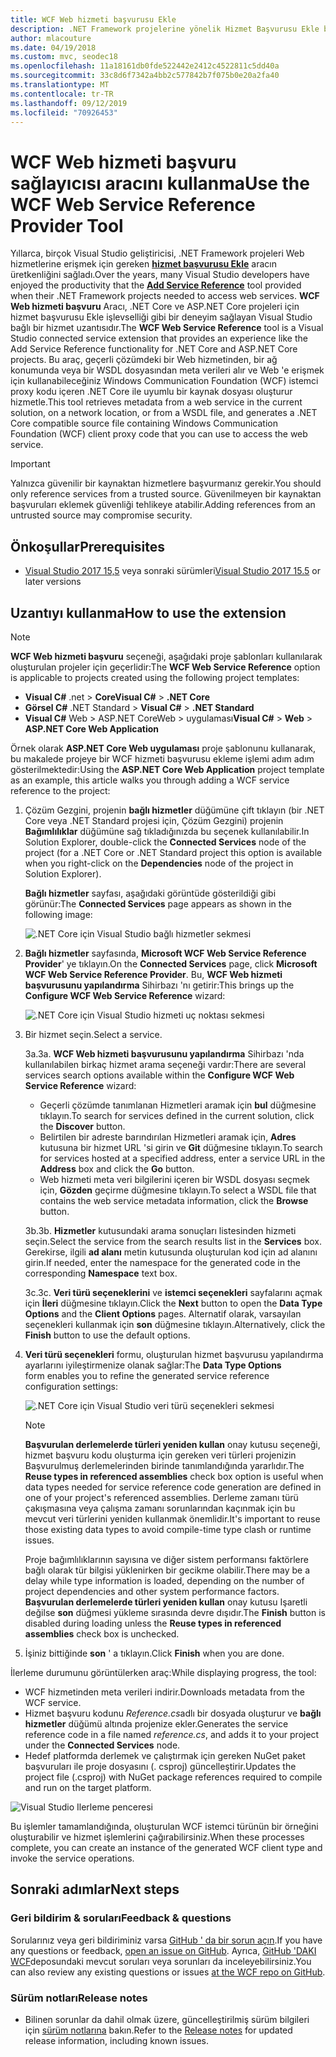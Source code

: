 ```yaml
---
title: WCF Web hizmeti başvurusu Ekle
description: .NET Framework projelerine yönelik Hizmet Başvurusu Ekle benzer şekilde .NET Core ve ASP.NET Core projelerine yönelik işlevsellik ekleyen Microsoft WCF Web Service Reference Provider aracına genel bakış.
author: mlacouture
ms.date: 04/19/2018
ms.custom: mvc, seodec18
ms.openlocfilehash: 11a18161db0fde522442e2412c4522811c5dd40a
ms.sourcegitcommit: 33c8d6f7342a4bb2c577842b7f075b0e20a2fa40
ms.translationtype: MT
ms.contentlocale: tr-TR
ms.lasthandoff: 09/12/2019
ms.locfileid: "70926453"
---
```

# <a name="use-the-wcf-web-service-reference-provider-tool"></a><span data-ttu-id="d179b-103">WCF Web hizmeti başvuru sağlayıcısı aracını kullanma</span><span class="sxs-lookup"><span data-stu-id="d179b-103">Use the WCF Web Service Reference Provider Tool</span></span>

<span data-ttu-id="d179b-104">Yıllarca, birçok Visual Studio geliştiricisi, .NET Framework projeleri Web hizmetlerine erişmek için gereken [**hizmet başvurusu Ekle**](/visualstudio/data-tools/how-to-add-update-or-remove-a-wcf-data-service-reference) aracın üretkenliğini sağladı.</span><span class="sxs-lookup"><span data-stu-id="d179b-104">Over the years, many Visual Studio developers have enjoyed the productivity that the [**Add Service Reference**](/visualstudio/data-tools/how-to-add-update-or-remove-a-wcf-data-service-reference) tool provided when their .NET Framework projects needed to access web services.</span></span>  <span data-ttu-id="d179b-105">**WCF Web hizmeti başvuru** Aracı, .NET Core ve ASP.NET Core projeleri için hizmet başvurusu Ekle işlevselliği gibi bir deneyim sağlayan Visual Studio bağlı bir hizmet uzantısıdır.</span><span class="sxs-lookup"><span data-stu-id="d179b-105">The **WCF Web Service Reference** tool is a Visual Studio connected service extension that provides an experience like the Add Service Reference functionality for .NET Core and ASP.NET Core projects.</span></span> <span data-ttu-id="d179b-106">Bu araç, geçerli çözümdeki bir Web hizmetinden, bir ağ konumunda veya bir WSDL dosyasından meta verileri alır ve Web 'e erişmek için kullanabileceğiniz Windows Communication Foundation (WCF) istemci proxy kodu içeren .NET Core ile uyumlu bir kaynak dosyası oluşturur hizmetle.</span><span class="sxs-lookup"><span data-stu-id="d179b-106">This tool retrieves metadata from a web service in the current solution, on a network location, or from a WSDL file, and generates a .NET Core compatible source file containing Windows Communication Foundation (WCF) client proxy code that you can use to access the web service.</span></span>

> [!IMPORTANT]
> <span data-ttu-id="d179b-107">Yalnızca güvenilir bir kaynaktan hizmetlere başvurmanız gerekir.</span><span class="sxs-lookup"><span data-stu-id="d179b-107">You should only reference services from a trusted source.</span></span> <span data-ttu-id="d179b-108">Güvenilmeyen bir kaynaktan başvuruları eklemek güvenliği tehlikeye atabilir.</span><span class="sxs-lookup"><span data-stu-id="d179b-108">Adding references from an untrusted source may compromise security.</span></span>

## <a name="prerequisites"></a><span data-ttu-id="d179b-109">Önkoşullar</span><span class="sxs-lookup"><span data-stu-id="d179b-109">Prerequisites</span></span>

* <span data-ttu-id="d179b-110">[Visual Studio 2017 15,5](https://aka.ms/vsdownload?utm_source=mscom&utm_campaign=msdocs) veya sonraki sürümleri</span><span class="sxs-lookup"><span data-stu-id="d179b-110">[Visual Studio 2017 15.5](https://aka.ms/vsdownload?utm_source=mscom&utm_campaign=msdocs) or later versions</span></span>

## <a name="how-to-use-the-extension"></a><span data-ttu-id="d179b-111">Uzantıyı kullanma</span><span class="sxs-lookup"><span data-stu-id="d179b-111">How to use the extension</span></span>

> [!NOTE]
> <span data-ttu-id="d179b-112">**WCF Web hizmeti başvuru** seçeneği, aşağıdaki proje şablonları kullanılarak oluşturulan projeler için geçerlidir:</span><span class="sxs-lookup"><span data-stu-id="d179b-112">The **WCF Web Service Reference** option is applicable to projects created using the following project templates:</span></span>
>
> * <span data-ttu-id="d179b-113">**Visual C#**  .net >  **Core**</span><span class="sxs-lookup"><span data-stu-id="d179b-113">**Visual C#** > **.NET Core**</span></span>
> * <span data-ttu-id="d179b-114">**Görsel C#**  .NET Standard  > </span><span class="sxs-lookup"><span data-stu-id="d179b-114">**Visual C#** > **.NET Standard**</span></span>
> * <span data-ttu-id="d179b-115">**Visual C#**  Web >  ASP.NET CoreWeb > uygulaması</span><span class="sxs-lookup"><span data-stu-id="d179b-115">**Visual C#** > **Web** > **ASP.NET Core Web Application**</span></span>

<span data-ttu-id="d179b-116">Örnek olarak **ASP.NET Core Web uygulaması** proje şablonunu kullanarak, bu makalede projeye bir WCF hizmeti başvurusu ekleme işlemi adım adım gösterilmektedir:</span><span class="sxs-lookup"><span data-stu-id="d179b-116">Using the **ASP.NET Core Web Application** project template as an example, this article walks you through adding a WCF service reference to the project:</span></span>

1. <span data-ttu-id="d179b-117">Çözüm Gezgini, projenin **bağlı hizmetler** düğümüne çift tıklayın (bir .NET Core veya .NET Standard projesi için, Çözüm Gezgini) projenin **Bağımlılıklar** düğümüne sağ tıkladığınızda bu seçenek kullanılabilir.</span><span class="sxs-lookup"><span data-stu-id="d179b-117">In Solution Explorer, double-click the **Connected Services** node of the project (for a .NET Core or .NET Standard project this option is available when you right-click on the **Dependencies** node of the project in Solution Explorer).</span></span>

    <span data-ttu-id="d179b-118">**Bağlı hizmetler** sayfası, aşağıdaki görüntüde gösterildiği gibi görünür:</span><span class="sxs-lookup"><span data-stu-id="d179b-118">The **Connected Services** page appears as shown in the following image:</span></span>

    ![.NET Core için Visual Studio bağlı hizmetler sekmesi](./media/wcf-web-service-reference-guide/wcfcs-ConnectedServicesPage.png)

2. <span data-ttu-id="d179b-120">**Bağlı hizmetler** sayfasında, **Microsoft WCF Web Service Reference Provider**' ye tıklayın.</span><span class="sxs-lookup"><span data-stu-id="d179b-120">On the **Connected Services** page, click **Microsoft WCF Web Service Reference Provider**.</span></span> <span data-ttu-id="d179b-121">Bu, **WCF Web hizmeti başvurusunu yapılandırma** Sihirbazı 'nı getirir:</span><span class="sxs-lookup"><span data-stu-id="d179b-121">This brings up the **Configure WCF Web Service Reference** wizard:</span></span>

    ![.NET Core için Visual Studio hizmeti uç noktası sekmesi](./media/wcf-web-service-reference-guide/wcfcs-ServiceEndpointPage.png)

3. <span data-ttu-id="d179b-123">Bir hizmet seçin.</span><span class="sxs-lookup"><span data-stu-id="d179b-123">Select a service.</span></span>

    <span data-ttu-id="d179b-124">3a.</span><span class="sxs-lookup"><span data-stu-id="d179b-124">3a.</span></span> <span data-ttu-id="d179b-125">**WCF Web hizmeti başvurusunu yapılandırma** Sihirbazı 'nda kullanılabilen birkaç hizmet arama seçeneği vardır:</span><span class="sxs-lookup"><span data-stu-id="d179b-125">There are several services search options available within the **Configure WCF Web Service Reference** wizard:</span></span>

     * <span data-ttu-id="d179b-126">Geçerli çözümde tanımlanan Hizmetleri aramak için **bul** düğmesine tıklayın.</span><span class="sxs-lookup"><span data-stu-id="d179b-126">To search for services defined in the current solution, click the **Discover** button.</span></span>
     * <span data-ttu-id="d179b-127">Belirtilen bir adreste barındırılan Hizmetleri aramak için, **Adres** kutusuna bir hizmet URL 'si girin ve **Git** düğmesine tıklayın.</span><span class="sxs-lookup"><span data-stu-id="d179b-127">To search for services hosted at a specified address, enter a service URL in the **Address** box and click the **Go** button.</span></span>
     * <span data-ttu-id="d179b-128">Web hizmeti meta veri bilgilerini içeren bir WSDL dosyası seçmek için, **Gözden** geçirme düğmesine tıklayın.</span><span class="sxs-lookup"><span data-stu-id="d179b-128">To select a WSDL file that contains the web service metadata information, click the **Browse** button.</span></span>

    <span data-ttu-id="d179b-129">3b.</span><span class="sxs-lookup"><span data-stu-id="d179b-129">3b.</span></span> <span data-ttu-id="d179b-130">**Hizmetler** kutusundaki arama sonuçları listesinden hizmeti seçin.</span><span class="sxs-lookup"><span data-stu-id="d179b-130">Select the service from the search results list in the **Services** box.</span></span> <span data-ttu-id="d179b-131">Gerekirse, ilgili **ad alanı** metin kutusunda oluşturulan kod için ad alanını girin.</span><span class="sxs-lookup"><span data-stu-id="d179b-131">If needed, enter the namespace for the generated code in the corresponding **Namespace** text box.</span></span>

    <span data-ttu-id="d179b-132">3c.</span><span class="sxs-lookup"><span data-stu-id="d179b-132">3c.</span></span> <span data-ttu-id="d179b-133">**Veri türü seçeneklerini** ve **istemci seçenekleri** sayfalarını açmak için **İleri** düğmesine tıklayın.</span><span class="sxs-lookup"><span data-stu-id="d179b-133">Click the **Next** button to open the **Data Type Options** and the **Client Options** pages.</span></span> <span data-ttu-id="d179b-134">Alternatif olarak, varsayılan seçenekleri kullanmak için **son** düğmesine tıklayın.</span><span class="sxs-lookup"><span data-stu-id="d179b-134">Alternatively, click the **Finish** button to use the default options.</span></span>

4. <span data-ttu-id="d179b-135">**Veri türü seçenekleri** formu, oluşturulan hizmet başvurusu yapılandırma ayarlarını iyileştirmenize olanak sağlar:</span><span class="sxs-lookup"><span data-stu-id="d179b-135">The **Data Type Options** form enables you to refine the generated service reference configuration settings:</span></span>

    ![.NET Core için Visual Studio veri türü seçenekleri sekmesi](./media/wcf-web-service-reference-guide/wcfcs-DataTypesPage.png)

    > [!NOTE]
    > <span data-ttu-id="d179b-137">**Başvurulan derlemelerde türleri yeniden kullan** onay kutusu seçeneği, hizmet başvuru kodu oluşturma için gereken veri türleri projenizin Başvurulmuş derlemelerinden birinde tanımlandığında yararlıdır.</span><span class="sxs-lookup"><span data-stu-id="d179b-137">The **Reuse types in referenced assemblies** check box option is useful when data types needed for service reference code generation are defined in one of your project's referenced assemblies.</span></span>  <span data-ttu-id="d179b-138">Derleme zamanı türü çakışmasına veya çalışma zamanı sorunlarından kaçınmak için bu mevcut veri türlerini yeniden kullanmak önemlidir.</span><span class="sxs-lookup"><span data-stu-id="d179b-138">It's important to reuse those existing data types to avoid compile-time type clash or runtime issues.</span></span>

    <span data-ttu-id="d179b-139">Proje bağımlılıklarının sayısına ve diğer sistem performansı faktörlere bağlı olarak tür bilgisi yüklenirken bir gecikme olabilir.</span><span class="sxs-lookup"><span data-stu-id="d179b-139">There may be a delay while type information is loaded, depending on the number of project dependencies and other system performance factors.</span></span> <span data-ttu-id="d179b-140">**Başvurulan derlemelerde türleri yeniden kullan** onay kutusu Işaretli değilse **son** düğmesi yükleme sırasında devre dışıdır.</span><span class="sxs-lookup"><span data-stu-id="d179b-140">The **Finish** button is disabled during loading unless the **Reuse types in referenced assemblies** check box is unchecked.</span></span>

5. <span data-ttu-id="d179b-141">İşiniz bittiğinde **son** ' a tıklayın.</span><span class="sxs-lookup"><span data-stu-id="d179b-141">Click **Finish** when you are done.</span></span>

<span data-ttu-id="d179b-142">İlerleme durumunu görüntülerken araç:</span><span class="sxs-lookup"><span data-stu-id="d179b-142">While displaying progress, the tool:</span></span>

* <span data-ttu-id="d179b-143">WCF hizmetinden meta verileri indirir.</span><span class="sxs-lookup"><span data-stu-id="d179b-143">Downloads metadata from the WCF service.</span></span>
* <span data-ttu-id="d179b-144">Hizmet başvuru kodunu *Reference.cs*adlı bir dosyada oluşturur ve **bağlı hizmetler** düğümü altında projenize ekler.</span><span class="sxs-lookup"><span data-stu-id="d179b-144">Generates the service reference code in a file named *reference.cs*, and adds it to your project under the **Connected Services** node.</span></span>
* <span data-ttu-id="d179b-145">Hedef platformda derlemek ve çalıştırmak için gereken NuGet paket başvuruları ile proje dosyasını (. csproj) güncelleştirir.</span><span class="sxs-lookup"><span data-stu-id="d179b-145">Updates the project file (.csproj) with NuGet package references required to compile and run on the target platform.</span></span>

![Visual Studio Ilerleme penceresi](./media/wcf-web-service-reference-guide/wcfcs-ProgressWindow.png)

<span data-ttu-id="d179b-147">Bu işlemler tamamlandığında, oluşturulan WCF istemci türünün bir örneğini oluşturabilir ve hizmet işlemlerini çağırabilirsiniz.</span><span class="sxs-lookup"><span data-stu-id="d179b-147">When these processes complete, you can create an instance of the generated WCF client type and invoke the service operations.</span></span>

## <a name="next-steps"></a><span data-ttu-id="d179b-148">Sonraki adımlar</span><span class="sxs-lookup"><span data-stu-id="d179b-148">Next steps</span></span>

### <a name="feedback--questions"></a><span data-ttu-id="d179b-149">Geri bildirim & soruları</span><span class="sxs-lookup"><span data-stu-id="d179b-149">Feedback & questions</span></span>

<span data-ttu-id="d179b-150">Sorularınız veya geri bildiriminiz varsa [GitHub ' da bir sorun açın](https://github.com/dotnet/wcf/issues/new).</span><span class="sxs-lookup"><span data-stu-id="d179b-150">If you have any questions or feedback, [open an issue on GitHub](https://github.com/dotnet/wcf/issues/new).</span></span> <span data-ttu-id="d179b-151">Ayrıca, [GitHub 'DAKI WCF](https://github.com/dotnet/wcf/issues?utf8=%E2%9C%93&q=is:issue%20label:tooling)deposundaki mevcut soruları veya sorunları da inceleyebilirsiniz.</span><span class="sxs-lookup"><span data-stu-id="d179b-151">You can also review any existing questions or issues [at the WCF repo on GitHub](https://github.com/dotnet/wcf/issues?utf8=%E2%9C%93&q=is:issue%20label:tooling).</span></span>

### <a name="release-notes"></a><span data-ttu-id="d179b-152">Sürüm notları</span><span class="sxs-lookup"><span data-stu-id="d179b-152">Release notes</span></span>

* <span data-ttu-id="d179b-153">Bilinen sorunlar da dahil olmak üzere, güncelleştirilmiş sürüm bilgileri için [sürüm notlarına](https://github.com/dotnet/wcf/blob/master/release-notes/WCF-Web-Service-Reference-notes.md) bakın.</span><span class="sxs-lookup"><span data-stu-id="d179b-153">Refer to the [Release notes](https://github.com/dotnet/wcf/blob/master/release-notes/WCF-Web-Service-Reference-notes.md) for updated release information, including known issues.</span></span>
